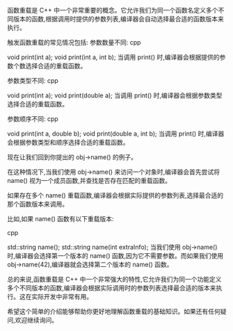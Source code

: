 函数重载是 C++ 中一个非常重要的概念。它允许我们为同一个函数名定义多个不同版本的函数,根据调用时提供的参数列表,编译器会自动选择最合适的函数版本来执行。

触发函数重载的常见情况包括:
参数数量不同:
cpp

void print(int a);
void print(int a, int b);
当调用 print() 时,编译器会根据提供的参数个数选择合适的重载函数。

参数类型不同:
cpp

void print(int a);
void print(double a);
当调用 print() 时,编译器会根据参数类型选择合适的重载函数。

参数顺序不同:
cpp

void print(int a, double b);
void print(double a, int b);
当调用 print() 时,编译器会根据参数类型和顺序选择合适的重载函数。





现在让我们回到你提出的 obj->name() 的例子。

在这种情况下,当我们使用 obj->name() 来访问一个对象时,编译器会首先尝试将 name() 视为一个成员函数,并查找是否存在匹配的重载函数。

如果存在多个 name() 重载函数,编译器会根据实际提供的参数列表,选择最合适的那个函数版本来调用。

比如,如果 name() 函数有以下重载版本:

cpp

std::string name();
std::string name(int extraInfo);
当我们使用 obj->name() 时,编译器会选择第一个版本的 name() 函数,因为它不需要参数。而如果我们使用 obj->name(42),编译器就会选择第二个版本的 name() 函数。

总的来说,函数重载是 C++ 中一个非常强大的特性,它允许我们为同一个功能定义多个不同版本的函数,编译器会根据实际调用时的参数列表选择最合适的版本来执行。这在实际开发中非常有用。

希望这个简单的介绍能够帮助你更好地理解函数重载的基础知识。如果还有任何疑问,欢迎继续询问。